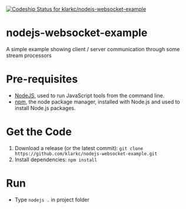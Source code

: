 [ ![Codeship Status for klarkc/nodejs-websocket-example](https://codeship.com/projects/e7f0ce60-7385-0133-5a9c-3acbf8274c45/status?branch=master)](https://codeship.com/projects/117344)

# nodejs-websocket-example
A simple example showing client / server communication through some stream processors

# Pre-requisites
- [NodeJS](https://nodejs.org/), used to run JavaScript tools from the command line.
- [npm](https://www.npmjs.com/), the node package manager, installed with Node.js and used to install Node.js packages.

# Get the Code
1. Download a release (or the latest commit): `git clone https://github.com/klarkc/nodejs-websocket-example.git`
2. Install dependencies: `npm install`

# Run
* Type `nodejs .` in project folder
